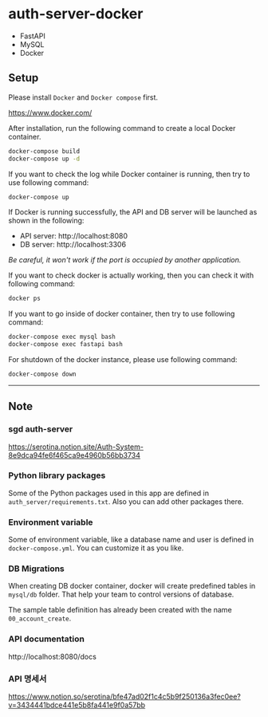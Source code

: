 # auth-server-docker

- FastAPI
- MySQL
- Docker

## Setup

Please install `Docker` and `Docker compose` first.

https://www.docker.com/

After installation, run the following command to create a local Docker container.

```bash
docker-compose build
docker-compose up -d
```

If you want to check the log while Docker container is running, then try to use following command:

```bash
docker-compose up
```

If Docker is running successfully, the API and DB server will be launched as shown in the following:

- API server: http://localhost:8080
- DB server: http://localhost:3306

_Be careful, it won't work if the port is occupied by another application._

If you want to check docker is actually working, then you can check it with following command:

```bash
docker ps
```

If you want to go inside of docker container, then try to use following command:

```bash
docker-compose exec mysql bash
docker-compose exec fastapi bash
```

For shutdown of the docker instance, please use following command:

```bash
docker-compose down
```

---
## Note


### sgd auth-server
https://serotina.notion.site/Auth-System-8e9dca94fe6f465ca9e4960b56bb3734
### Python library packages

Some of the Python packages used in this app are defined in `auth_server/requirements.txt`.
Also you can add other packages there.

### Environment variable

Some of environment variable, like a database name and user is defined in `docker-compose.yml`.
You can customize it as you like.

### DB Migrations

When creating DB docker container, docker will create predefined tables in `mysql/db` folder.
That help your team to control versions of database.

The sample table definition has already been created with the name `00_account_create`.

### API documentation

http://localhost:8080/docs

### API 명세서

https://www.notion.so/serotina/bfe47ad02f1c4c5b9f250136a3fec0ee?v=3434441bdce441e5b8fa441e9f0a57bb


